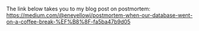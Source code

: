 The link below takes you to my blog post on postmortem:
https://medium.com/@eneyellowj/postmortem-when-our-database-went-on-a-coffee-break-%EF%B8%8F-fa5ba47b9d05
